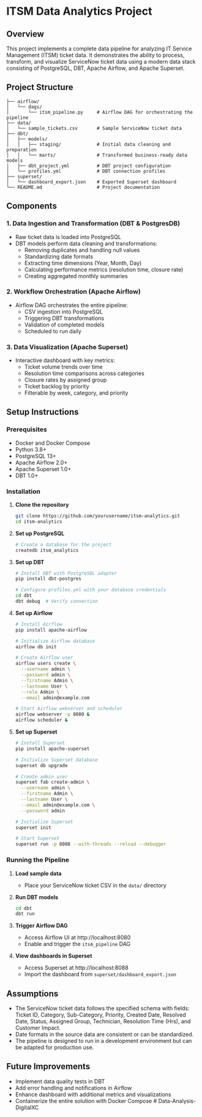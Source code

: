 # ITSM Data Analytics Project

## Overview

This project implements a complete data pipeline for analyzing IT Service Management (ITSM) ticket data. It demonstrates the ability to process, transform, and visualize ServiceNow ticket data using a modern data stack consisting of PostgreSQL, DBT, Apache Airflow, and Apache Superset.

## Project Structure

```
├── airflow/
│   └── dags/
│       └── itsm_pipeline.py     # Airflow DAG for orchestrating the pipeline
├── data/
│   └── sample_tickets.csv       # Sample ServiceNow ticket data
├── dbt/
│   ├── models/
│   │   ├── staging/             # Initial data cleaning and preparation
│   │   └── marts/               # Transformed business-ready data models
│   ├── dbt_project.yml          # DBT project configuration
│   └── profiles.yml             # DBT connection profiles
├── superset/
│   └── dashboard_export.json    # Exported Superset dashboard
└── README.md                    # Project documentation
```

## Components

### 1. Data Ingestion and Transformation (DBT & PostgresDB)

- Raw ticket data is loaded into PostgreSQL
- DBT models perform data cleaning and transformations:
  - Removing duplicates and handling null values
  - Standardizing date formats
  - Extracting time dimensions (Year, Month, Day)
  - Calculating performance metrics (resolution time, closure rate)
  - Creating aggregated monthly summaries

### 2. Workflow Orchestration (Apache Airflow)

- Airflow DAG orchestrates the entire pipeline:
  - CSV ingestion into PostgreSQL
  - Triggering DBT transformations
  - Validation of completed models
  - Scheduled to run daily

### 3. Data Visualization (Apache Superset)

- Interactive dashboard with key metrics:
  - Ticket volume trends over time
  - Resolution time comparisons across categories
  - Closure rates by assigned group
  - Ticket backlog by priority
  - Filterable by week, category, and priority

## Setup Instructions

### Prerequisites

- Docker and Docker Compose
- Python 3.8+
- PostgreSQL 13+
- Apache Airflow 2.0+
- Apache Superset 1.0+
- DBT 1.0+

### Installation

1. **Clone the repository**

   ```bash
   git clone https://github.com/yourusername/itsm-analytics.git
   cd itsm-analytics
   ```

2. **Set up PostgreSQL**

   ```bash
   # Create a database for the project
   createdb itsm_analytics
   ```

3. **Set up DBT**

   ```bash
   # Install DBT with PostgreSQL adapter
   pip install dbt-postgres

   # Configure profiles.yml with your database credentials
   cd dbt
   dbt debug  # Verify connection
   ```

4. **Set up Airflow**

   ```bash
   # Install Airflow
   pip install apache-airflow

   # Initialize Airflow database
   airflow db init

   # Create Airflow user
   airflow users create \
     --username admin \
     --password admin \
     --firstname Admin \
     --lastname User \
     --role Admin \
     --email admin@example.com

   # Start Airflow webserver and scheduler
   airflow webserver -p 8080 &
   airflow scheduler &
   ```

5. **Set up Superset**

   ```bash
   # Install Superset
   pip install apache-superset

   # Initialize Superset database
   superset db upgrade

   # Create admin user
   superset fab create-admin \
     --username admin \
     --firstname Admin \
     --lastname User \
     --email admin@example.com \
     --password admin

   # Initialize Superset
   superset init

   # Start Superset
   superset run -p 8088 --with-threads --reload --debugger
   ```

### Running the Pipeline

1. **Load sample data**

   - Place your ServiceNow ticket CSV in the `data/` directory

2. **Run DBT models**

   ```bash
   cd dbt
   dbt run
   ```

3. **Trigger Airflow DAG**

   - Access Airflow UI at http://localhost:8080
   - Enable and trigger the `itsm_pipeline` DAG

4. **View dashboards in Superset**
   - Access Superset at http://localhost:8088
   - Import the dashboard from `superset/dashboard_export.json`

## Assumptions

- The ServiceNow ticket data follows the specified schema with fields: Ticket ID, Category, Sub-Category, Priority, Created Date, Resolved Date, Status, Assigned Group, Technician, Resolution Time (Hrs), and Customer Impact.
- Date formats in the source data are consistent or can be standardized.
- The pipeline is designed to run in a development environment but can be adapted for production use.

## Future Improvements

- Implement data quality tests in DBT
- Add error handling and notifications in Airflow
- Enhance dashboard with additional metrics and visualizations
- Containerize the entire solution with Docker Compose
#   D a t a - A n a l y s i s - D i g i t a l X C  
 